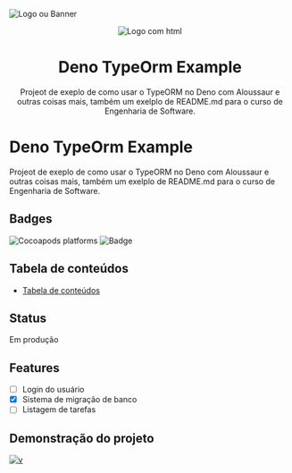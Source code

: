 ![Logo ou Banner](https://www.mundojs.com.br/wp-content/uploads/2020/06/deno-1232x693.png)

<p align="center">
  <img src="https://deno.land/images/deno_logo.png" alt="Logo com html"/> 
</p>


<h1 align="center"> Deno TypeOrm Example</h1>
<p align="center">
  Projeot de exeplo de como usar o TypeORM no Deno com Aloussaur e outras coisas mais, também um exelplo de README.md para o curso de Engenharia de Software.
</p>

# Deno TypeOrm Example
Projeot de exeplo de como usar o TypeORM no Deno com Aloussaur e outras coisas mais, também um exelplo de README.md para o curso de Engenharia de Software.

## Badges
![Cocoapods platforms](https://img.shields.io/cocoapods/p/testelucas?color=%23ffffff&label=Platforms&logoColor=%233333&style=plastic)
![Badge](https://img.shields.io/badge/Lucas-Teste-%237159c1?style=plastic&logo=ghost)

## Tabela de conteúdos 

<!--ts-->
* [Tabela de conteúdos](#tabela-de-conteudos)
<!--te-->

## Status 
Em produção

## Features 
- [ ] Login do usuário
- [X] Sistema de migração de banco
- [ ] Listagem de tarefas

## Demonstração do projeto
[![v](http://img.youtube.com/vi/sZfZ8uWaOFI/0.jpg)](http://www.youtube.com/watch?v=sZfZ8uWaOFI "Vídeo aleatório")


